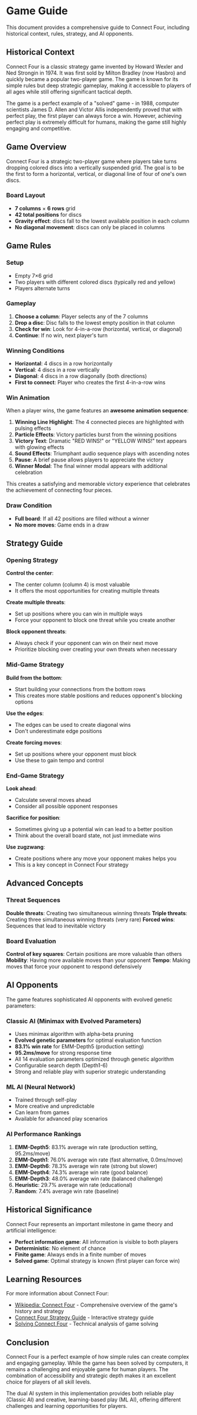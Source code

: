 # Game Guide

This document provides a comprehensive guide to Connect Four, including historical context, rules, strategy, and AI opponents.

## Historical Context

Connect Four is a classic strategy game invented by Howard Wexler and Ned Strongin in 1974. It was first sold by Milton Bradley (now Hasbro) and quickly became a popular two-player game. The game is known for its simple rules but deep strategic gameplay, making it accessible to players of all ages while still offering significant tactical depth.

The game is a perfect example of a "solved" game - in 1988, computer scientists James D. Allen and Victor Allis independently proved that with perfect play, the first player can always force a win. However, achieving perfect play is extremely difficult for humans, making the game still highly engaging and competitive.

## Game Overview

Connect Four is a strategic two-player game where players take turns dropping colored discs into a vertically suspended grid. The goal is to be the first to form a horizontal, vertical, or diagonal line of four of one's own discs.

### Board Layout

- **7 columns** × **6 rows** grid
- **42 total positions** for discs
- **Gravity effect**: discs fall to the lowest available position in each column
- **No diagonal movement**: discs can only be placed in columns

## Game Rules

### Setup

- Empty 7×6 grid
- Two players with different colored discs (typically red and yellow)
- Players alternate turns

### Gameplay

1. **Choose a column**: Player selects any of the 7 columns
2. **Drop a disc**: Disc falls to the lowest empty position in that column
3. **Check for win**: Look for 4-in-a-row (horizontal, vertical, or diagonal)
4. **Continue**: If no win, next player's turn

### Winning Conditions

- **Horizontal**: 4 discs in a row horizontally
- **Vertical**: 4 discs in a row vertically
- **Diagonal**: 4 discs in a row diagonally (both directions)
- **First to connect**: Player who creates the first 4-in-a-row wins

### Win Animation

When a player wins, the game features an **awesome animation sequence**:

1. **Winning Line Highlight**: The 4 connected pieces are highlighted with pulsing effects
2. **Particle Effects**: Victory particles burst from the winning positions
3. **Victory Text**: Dramatic "RED WINS!" or "YELLOW WINS!" text appears with glowing effects
4. **Sound Effects**: Triumphant audio sequence plays with ascending notes
5. **Pause**: A brief pause allows players to appreciate the victory
6. **Winner Modal**: The final winner modal appears with additional celebration

This creates a satisfying and memorable victory experience that celebrates the achievement of connecting four pieces.

### Draw Condition

- **Full board**: If all 42 positions are filled without a winner
- **No more moves**: Game ends in a draw

## Strategy Guide

### Opening Strategy

**Control the center**:

- The center column (column 4) is most valuable
- It offers the most opportunities for creating multiple threats

**Create multiple threats**:

- Set up positions where you can win in multiple ways
- Force your opponent to block one threat while you create another

**Block opponent threats**:

- Always check if your opponent can win on their next move
- Prioritize blocking over creating your own threats when necessary

### Mid-Game Strategy

**Build from the bottom**:

- Start building your connections from the bottom rows
- This creates more stable positions and reduces opponent's blocking options

**Use the edges**:

- The edges can be used to create diagonal wins
- Don't underestimate edge positions

**Create forcing moves**:

- Set up positions where your opponent must block
- Use these to gain tempo and control

### End-Game Strategy

**Look ahead**:

- Calculate several moves ahead
- Consider all possible opponent responses

**Sacrifice for position**:

- Sometimes giving up a potential win can lead to a better position
- Think about the overall board state, not just immediate wins

**Use zugzwang**:

- Create positions where any move your opponent makes helps you
- This is a key concept in Connect Four strategy

## Advanced Concepts

### Threat Sequences

**Double threats**: Creating two simultaneous winning threats
**Triple threats**: Creating three simultaneous winning threats (very rare)
**Forced wins**: Sequences that lead to inevitable victory

### Board Evaluation

**Control of key squares**: Certain positions are more valuable than others
**Mobility**: Having more available moves than your opponent
**Tempo**: Making moves that force your opponent to respond defensively

## AI Opponents

The game features sophisticated AI opponents with evolved genetic parameters:

### Classic AI (Minimax with Evolved Parameters)

- Uses minimax algorithm with alpha-beta pruning
- **Evolved genetic parameters** for optimal evaluation function
- **83.1% win rate** for EMM-Depth5 (production setting)
- **95.2ms/move** for strong response time
- All 14 evaluation parameters optimized through genetic algorithm
- Configurable search depth (Depth1-6)
- Strong and reliable play with superior strategic understanding

### ML AI (Neural Network)

- Trained through self-play
- More creative and unpredictable
- Can learn from games
- Available for advanced play scenarios

### AI Performance Rankings

1. **EMM-Depth5**: 83.1% average win rate (production setting, 95.2ms/move)
2. **EMM-Depth1**: 76.0% average win rate (fast alternative, 0.0ms/move)
3. **EMM-Depth6**: 78.3% average win rate (strong but slower)
4. **EMM-Depth4**: 74.3% average win rate (good balance)
5. **EMM-Depth3**: 48.0% average win rate (balanced challenge)
6. **Heuristic**: 29.7% average win rate (educational)
7. **Random**: 7.4% average win rate (baseline)

## Historical Significance

Connect Four represents an important milestone in game theory and artificial intelligence:

- **Perfect information game**: All information is visible to both players
- **Deterministic**: No element of chance
- **Finite game**: Always ends in a finite number of moves
- **Solved game**: Optimal strategy is known (first player can force win)

## Learning Resources

For more information about Connect Four:

- [Wikipedia: Connect Four](https://en.wikipedia.org/wiki/Connect_Four) - Comprehensive overview of the game's history and strategy
- [Connect Four Strategy Guide](https://www.mathsisfun.com/games/connect4.html) - Interactive strategy guide
- [Solving Connect Four](http://blog.gamesolver.org/solving-connect-four/01-introduction/) - Technical analysis of game solving

## Conclusion

Connect Four is a perfect example of how simple rules can create complex and engaging gameplay. While the game has been solved by computers, it remains a challenging and enjoyable game for human players. The combination of accessibility and strategic depth makes it an excellent choice for players of all skill levels.

The dual AI system in this implementation provides both reliable play (Classic AI) and creative, learning-based play (ML AI), offering different challenges and learning opportunities for players.
